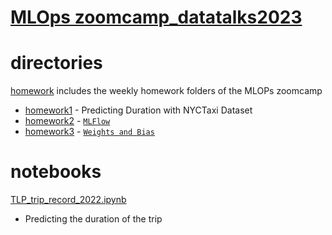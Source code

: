 # [MLOps zoomcamp_datatalks2023](https://github.com/DataTalksClub/mlops-zoomcamp) 

# directories
[homework](/homework) includes the weekly homework folders of the MLOPs zoomcamp

- [homework1](/homework/homework1) - Predicting Duration with NYCTaxi Dataset
- [homework2](/homework/homework2) - [`MLFlow`](https://mlflow.org/)
- [homework3](/homework/homework3) - [`Weights and Bias`](https://wandb.ai/site)
# notebooks
[TLP_trip_record_2022.ipynb](/homework/homework1/TLP_trip_record_2022.ipynb) 
- Predicting the duration of the trip 


